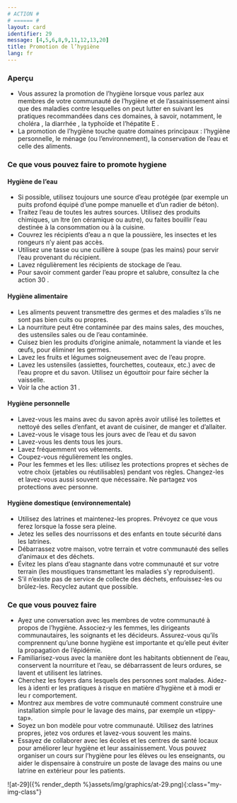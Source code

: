 ```yaml
---
# ACTION #
# ====== #
layout: card
identifier: 29
message: [4,5,6,8,9,11,12,13,20]
title: Promotion de l’hygiène
lang: fr
---
```


### Aperçu
- Vous assurez la promotion de l’hygiène lorsque vous parlez aux membres de votre communauté de l’hygiène et de l’assainissement ainsi que des maladies contre lesquelles on peut lutter en suivant les pratiques recommandées dans ces domaines, à savoir, notamment, le choléra <a class="crosslink" href="{% render_depth %}{% render_link disease|2 %}"><i class="fas fa-external-link-alt" aria-hidden="true"></i></a>, la diarrhée <a class="crosslink" href="{% render_depth %}{% render_link disease|2 %}"><i class="fas fa-external-link-alt" aria-hidden="true"></i></a>, la typhoïde <a class="crosslink" href="{% render_depth %}{% render_link disease|5 %}"><i class="fas fa-external-link-alt" aria-hidden="true"></i></a> et l’hépatite E <a class="crosslink" href="{% render_depth %}{% render_link disease|4 %}"><i class="fas fa-external-link-alt" aria-hidden="true"></i></a>.
- La promotion de l’hygiène touche quatre domaines principaux : l’hygiène personnelle, le ménage (ou l’environnement), la conservation de l’eau et celle des aliments.

### Ce que vous pouvez faire to promote hygiene

#### Hygiène de l’eau

- Si possible, utilisez toujours une source d’eau protégée (par exemple un puits profond équipé d’une pompe manuelle et d’un radier de béton).
- Traitez l’eau de toutes les autres sources. Utilisez des produits chimiques, un  ltre (en céramique ou autre), ou faites bouillir l’eau destinée à la consommation ou à la cuisine.
- Couvrez les récipients d’eau a n que la poussière, les insectes et les rongeurs n’y aient pas accès.
- Utilisez une tasse ou une cuillère à soupe (pas les mains) pour servir l’eau provenant du récipient.
- Lavez régulièrement les récipients de stockage de l’eau.
- Pour savoir comment garder l’eau propre et salubre, consultez la  che action 30 <a class="crosslink" href="{% render_depth %}{% render_link action|30 %}"><i class="fas fa-external-link-alt" aria-hidden="true"></i></a>.

#### Hygiène alimentaire

- Les aliments peuvent transmettre des germes et des maladies s’ils ne sont pas bien cuits ou propres.
- La nourriture peut être contaminée par des mains sales, des mouches, des ustensiles sales ou de l’eau contaminée.
- Cuisez bien les produits d’origine animale, notamment la viande et les œufs, pour éliminer les germes.
- Lavez les fruits et légumes soigneusement avec de l’eau propre.
- Lavez les ustensiles (assiettes, fourchettes, couteaux, etc.) avec de l’eau propre et du savon. Utilisez un égouttoir pour faire sécher la vaisselle.
- Voir la  che action 31 <a class="crosslink" href="{% render_depth %}{% render_link action|30 %}"><i class="fas fa-external-link-alt" aria-hidden="true"></i></a>.

#### Hygiène personnelle

- Lavez-vous les mains avec du savon après avoir utilisé les toilettes et nettoyé des selles d’enfant, et avant de cuisiner, de manger et d’allaiter.
- Lavez-vous le visage tous les jours avec de l’eau et du savon
- Lavez-vous les dents tous les jours.
- Lavez fréquemment vos vêtements.
- Coupez-vous régulièrement les ongles.
- Pour les femmes et les  lles: utilisez les protections propres et sèches de votre choix (jetables ou réutilisables) pendant vos règles. Changez-les et lavez-vous aussi souvent que nécessaire. Ne partagez vos protections avec personne.

#### Hygiène domestique (environnementale)

- Utilisez des latrines et maintenez-les propres. Prévoyez ce que vous ferez lorsque la fosse sera pleine.
- Jetez les selles des nourrissons et des enfants en toute sécurité dans les latrines.
- Débarrassez votre maison, votre terrain et votre communauté des selles d’animaux et des déchets.
- Évitez les plans d’eau stagnante dans votre communauté et sur votre terrain (les moustiques transmettant les maladies s’y reproduisent).
- S’il n’existe pas de service de collecte des déchets, enfouissez-les ou brûlez-les. Recyclez autant que possible.

### Ce que vous pouvez faire
- Ayez une conversation avec les membres de votre communauté à propos de l’hygiène. Associez-y les femmes, les dirigeants communautaires, les soignants et les décideurs. Assurez-vous qu’ils comprennent qu’une bonne hygiène est importante et qu’elle peut éviter la propagation de l’épidémie.
- Familiarisez-vous avec la manière dont les habitants obtiennent de l’eau, conservent la nourriture et l’eau, se débarrassent de leurs ordures, se lavent et utilisent les latrines.
- Cherchez les foyers dans lesquels des personnes sont malades. Aidez-les à identi er les pratiques à risque en matière d’hygiène et à modi er leu r comportement.
- Montrez aux membres de votre communauté comment construire une installation simple pour le lavage des mains, par exemple un «tippy-tap».
- Soyez un bon modèle pour votre communauté. Utilisez des latrines propres, jetez vos ordures et lavez-vous souvent les mains.
- Essayez de collaborer avec les écoles et les centres de santé locaux pour améliorer leur hygiène et leur assainissement. Vous pouvez organiser un cours sur l’hygiène pour les élèves ou les enseignants, ou aider le dispensaire à construire un poste de lavage des mains ou une latrine en extérieur pour les patients.

![at-29]({% render_depth %}assets/img/graphics/at-29.png){:class="my-img-class"}
